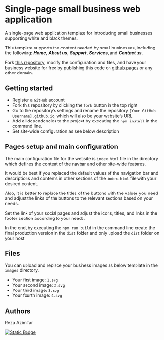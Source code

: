 # Single-page small business web application
A single-page web application template for introducing small businesses supporting white and black themes.

This template supports the content needed by small businesses, including the following:
***Home***, ***About us***, ***Support***, ***Services***, and ***Contact us***.

Fork [this repository](https://github.com/jayreddivari/single-page-small-business-web-application), modify the configuration and files, and have your business website for free by publishing this code on [github pages](https://pages.github.com/) or any other domain.




## Getting started
+ Register a `GitHub` account
+ Fork this repository by clicking the `fork` button in the top right
+ Go to the repository’s settings and rename the repository `[Your GitHub Username].github.io`, which will also be your website’s URL
+ Add all dependencies to the project by executing the `npm install` in the command line.
+ Set site-wide configuration as see below description


## Pages setup and main configuration
The main configuration file for the website is `index.html` file in the directory which defines the content of the navbar and other site-wide features.

It would be best if you replaced the default values of the navigation bar and descriptions and contents in other sections of the `index.html` file with your desired content.

Also, it is better to replace the titles of the buttons with the values you need and adjust the links of the buttons to the relevant sections based on your needs.

Set the link of your social pages and adjust the icons, titles, and links in the footer section according to your needs.

In the end, by executing the `npm run build` in the command line create the final production version in the `dist` folder and only upload the `dist` folder on your host


## Files
You can upload and replace your business images as below template in the `images` directory. 

+ Your first image: `1.svg`
+ Your second image: `2.svg`
+ Your third image: `3.svg`
+ Your fourth image: `4.svg`
  

## Authors
Reza Azimifar

<a href="mailto: reddy.jayanthi.jr@gmail.com@gmail.com">![Static Badge](https://img.shields.io/badge/Gmail%20-%20%23282828?style=for-the-badge&logo=gmail&color=%23282828)</a>
